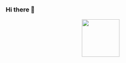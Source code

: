 ### Hi there 👋

<div id="header" align="center">
  <img src="https://media.giphy.com/media/zr8fjYMibDWBlTpbMU/giphy.gif" width="100"/>
</div>
















<!--
**Tx711/Tx711** is a ✨ _special_ ✨ repository because its `README.md` (this file) appears on your GitHub profile.

Here are some ideas to get you started:

- 🔭 I’m currently working on ...
- 🌱 I’m currently learning ...
- 👯 I’m looking to collaborate on ...
- 🤔 I’m looking for help with ...
- 💬 Ask me about ...
- 📫 How to reach me: ...
- 😄 Pronouns: ...
- ⚡ Fun fact: ...
-->
